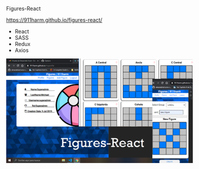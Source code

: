 Figures-React

 https://911harm.github.io/figures-react/
 
- React 
- SASS
- Redux
- Axios

![](figures.png)